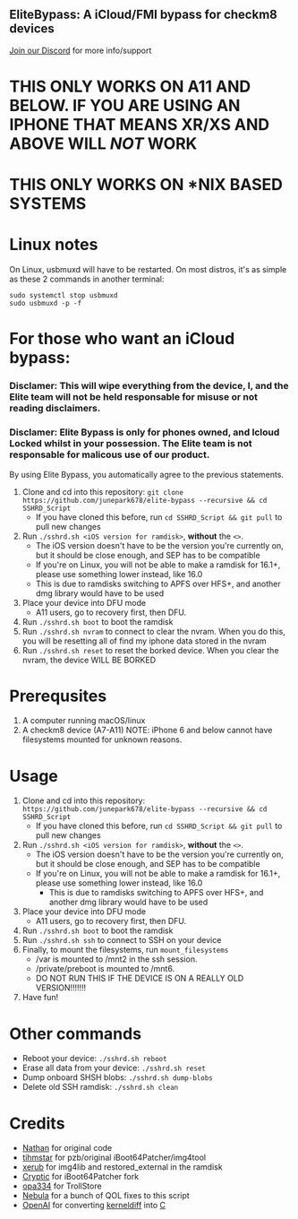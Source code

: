 ## EliteBypass: A iCloud/FMI bypass for checkm8 devices
[Join our Discord](https://discord.gg/jTwEYsyMaX) for more info/support

# THIS ONLY WORKS ON A11 AND BELOW. IF YOU ARE USING AN IPHONE THAT MEANS XR/XS AND ABOVE WILL *NOT* WORK
# THIS ONLY WORKS ON *NIX BASED SYSTEMS


# Linux notes

On Linux, usbmuxd will have to be restarted. On most distros, it's as simple as these 2 commands in another terminal:
```
sudo systemctl stop usbmuxd
sudo usbmuxd -p -f
```

# For those who want an iCloud bypass:
### Disclamer: This will wipe everything from the device, I, and the Elite team will not be held responsable for misuse or not reading disclaimers.
### Disclamer: Elite Bypass is only for phones owned, and Icloud Locked whilst in your possession. The Elite team is not responsable for malicous use of our product.
By using Elite Bypass, you automatically agree to the previous statements.

1. Clone and cd into this repository: `git clone https://github.com/junepark678/elite-bypass --recursive && cd SSHRD_Script`
    - If you have cloned this before, run `cd SSHRD_Script && git pull` to pull new changes
2. Run `./sshrd.sh <iOS version for ramdisk>`, **without** the `<>`.
    - The iOS version doesn't have to be the version you're currently on, but it should be close enough, and SEP has to be compatible
    - If you're on Linux, you will not be able to make a ramdisk for 16.1+, please use something lower instead, like 16.0
    - This is due to ramdisks switching to APFS over HFS+, and another dmg library would have to be used
3. Place your device into DFU mode
    - A11 users, go to recovery first, then DFU.
4. Run `./sshrd.sh boot` to boot the ramdisk
5. Run `./sshrd.sh nvram` to connect to clear the nvram. When you do this, you will be resetting all of find my iphone data stored in the nvram
6. Run `./sshrd.sh reset` to reset the borked device. When you clear the nvram, the device WILL BE BORKED

# Prerequsites

1. A computer running macOS/linux
2. A checkm8 device (A7-A11) NOTE: iPhone 6 and below cannot have filesystems mounted for unknown reasons.

# Usage

1. Clone and cd into this repository: `https://github.com/junepark678/elite-bypass --recursive && cd SSHRD_Script`
    - If you have cloned this before, run `cd SSHRD_Script && git pull` to pull new changes
2. Run `./sshrd.sh <iOS version for ramdisk>`, **without** the `<>`.
    - The iOS version doesn't have to be the version you're currently on, but it should be close enough, and SEP has to be compatible
    - If you're on Linux, you will not be able to make a ramdisk for 16.1+, please use something lower instead, like 16.0
        - This is due to ramdisks switching to APFS over HFS+, and another dmg library would have to be used
3. Place your device into DFU mode
    - A11 users, go to recovery first, then DFU.
4. Run `./sshrd.sh boot` to boot the ramdisk
5. Run `./sshrd.sh ssh` to connect to SSH on your device
6. Finally, to mount the filesystems, run `mount_filesystems`  
    - /var is mounted to /mnt2 in the ssh session.
    - /private/preboot is mounted to /mnt6.
    - DO NOT RUN THIS IF THE DEVICE IS ON A REALLY OLD VERSION!!!!!!!
7. Have fun!


# Other commands

- Reboot your device: `./sshrd.sh reboot`
- Erase all data from your device: `./sshrd.sh reset`
- Dump onboard SHSH blobs: `./sshrd.sh dump-blobs`
- Delete old SSH ramdisk: `./sshrd.sh clean`

# Credits

- [Nathan](https://github.com/verygenericname) for original code
- [tihmstar](https://github.com/tihmstar) for pzb/original iBoot64Patcher/img4tool
- [xerub](https://github.com/xerub) for img4lib and restored_external in the ramdisk
- [Cryptic](https://github.com/Cryptiiiic) for iBoot64Patcher fork
- [opa334](https://github.com/opa334) for TrollStore
- [Nebula](https://github.com/itsnebulalol) for a bunch of QOL fixes to this script
- [OpenAI](https://chat.openai.com/chat) for converting [kerneldiff](https://github.com/mcg29/kerneldiff) into [C](https://github.com/verygenericname/kerneldiff_C)
